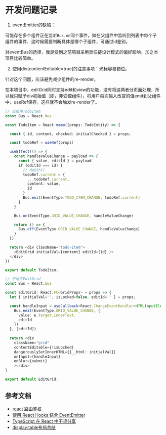 # 开发问题记录
1. eventEmitter的缺陷：

可能存在多个组件正在监听`Bus.on`同个事件，如在父组件中监听到列表中每个子组件的事件，这时候需要判断具体是哪个子组件，可通过id鉴别。

对eventBus的选择，我是受到之前项目采用责任链设计模式的偏好影响，加之本项目比较简单。

2. 使用div[contentEditable=true]的注意事项：光标容易错位。

针对这个问题，应该避免减少组件的re-render。

在本项目中，editGrid同时支持edit和view的功能，没有将这两者分页面处理，所以我只赋予div初始值（即，非受控组件），将用户每次输入改变的值emit到父组件中，useRef保存，这样就不会触发re-render了。

```ts
// 父组件TodoItem
const Bus = React.bus

const TodoItem = React.memo((props: TodoEntity) => {

  const { id, content, checked: initialChecked } = props;

  const todoRef = useRef(props)

  useEffect(() => {
    const handleValueChange = payload => {
      const { value, editId } = payload
      if (editId === id) {
        // doSth()
        todoRef.current = {
          ...todoRef.current,
          content: value,
          id
        }
        Bus.emit(EventType.TODO_ITEM_CHANGE, todoRef.current)
      }
    }

    Bus.on(EventType.GRID_VALUE_CHANGE, handleValueChange)

    return () => {
      Bus.off(EventType.GRID_VALUE_CHANGE, handleValueChange)
    }
  })

  return <div className="todo-item">
    <EditGrid initialVal={content} editId={id} />
  </div>
})

export default TodoItem;
```


```ts
// 子组件EditGrid
const Bus = React.bus

const EditGrid: React.FC<GridProps> = props => {
  let { initialVal='', isLocked=false, editId='' } = props;

  const handleInput = useCallback<React.ChangeEventHandler<HTMLInputElement>>(e => {
    Bus.emit(EventType.GRID_VALUE_CHANGE, {
      value: e.target.innerText,
      editId
    })
  }, [editId])
  
  return <div
    className="grid"
    contentEditable={!isLocked}
    dangerouslySetInnerHTML={{__html: initialVal}}
    onInput={handleInput}
    onBlur={submit}
    ></div>
}

export default EditGrid;
```












## 参考文档
- [react 路由鉴权](https://juejin.cn/post/6844903924441284615)
- [使用 React Hooks 结合 EventEmitter](https://segmentfault.com/a/1190000023469546)
- [TypeScript 在 React 中干货分享](https://juejin.cn/post/6874831839224299528)
- [display:table布局总结](https://www.cnblogs.com/mengff/p/7711662.html)

